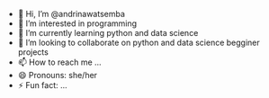 - 👋 Hi, I’m @andrinawatsemba
- 👀 I’m interested in programming
- 🌱 I’m currently learning python and data science
- 💞️ I’m looking to collaborate on python and data science begginer projects
- 📫 How to reach me ...
- 😄 Pronouns: she/her
- ⚡ Fun fact: ...

<!---
andrinawatsemba/andrinawatsemba is a ✨ special ✨ repository because its `README.md` (this file) appears on your GitHub profile.
You can click the Preview link to take a look at your changes.
--->
